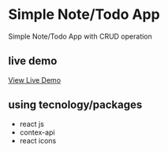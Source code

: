 # Simple Note/Todo App

Simple Note/Todo App  with CRUD operation


## live demo

[View Live Demo](https://simple-note-todo-app.netlify.app/)

## using tecnology/packages

- react js
- contex-api
- react icons


